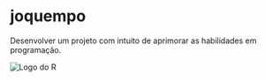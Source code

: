 # joquempo

Desenvolver um projeto com intuito de aprimorar as habilidades em programação.

![Logo do R](https://lh4.googleusercontent.com/gTxgkpMXe2XoEl-OZBECp-5EwoqRbtUDpIbWBLG_L1I2FCL1ddO5FJSiuMJ55mCi30SfVkZoJTIEXE8l42ZnLv9n3bTdvsXET4LRuE72OLJf2AY7PKw69v4YwWvps-HtOQDJEko)

